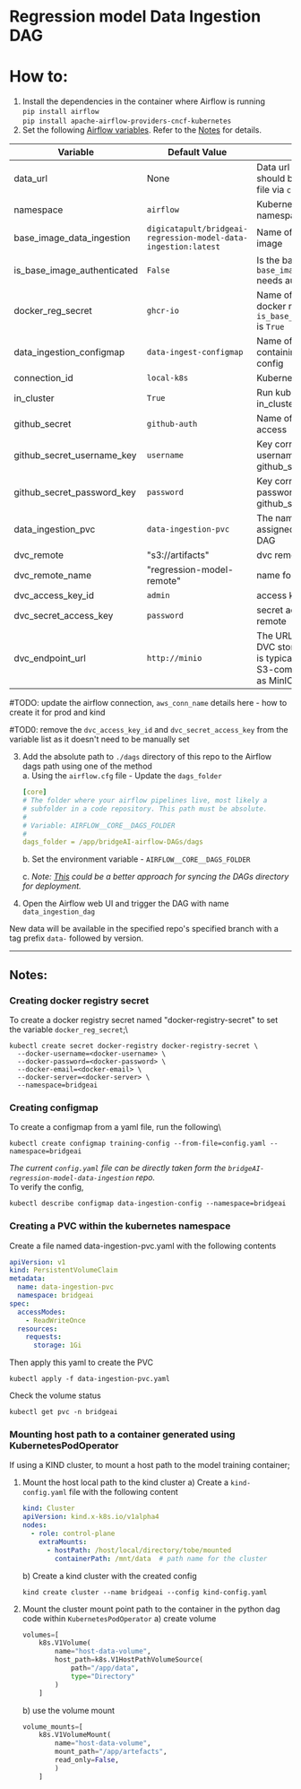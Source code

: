 # Regression model Data Ingestion DAG

# How to:
1. Install the dependencies in the container where Airflow is running\
    `pip install airflow`\
    `pip install apache-airflow-providers-cncf-kubernetes`
2. Set the following [Airflow variables](https://airflow.apache.org/docs/apache-airflow/stable/howto/variable.html). Refer to the [Notes](#notes) for details.

| Variable                    | Default Value                                                   | Description                                                                                                        |
|-----------------------------|-----------------------------------------------------------------|--------------------------------------------------------------------------------------------------------------------|
| data_url                    | None                                                            | Data url of the csv file. You should be able to access the file via `curl`                                         |
| namespace                   | `airflow`                                                       | Kubernetes cluster namespace                                                                                       |
| base_image_data_ingestion   | `digicatapult/bridgeai-regression-model-data-ingestion:latest`  | Name of the data ingestion image                                                                                   |
| is_base_image_authenticated | `False`                                                         | Is the base image `base_image_data_ingestion` needs authentication to pull?                                        |
| docker_reg_secret           | `ghcr-io`                                                       | Name of the secret for the docker registry pull if `is_base_image_authenticated` is `True`                         |
| data_ingestion_configmap    | `data-ingest-configmap`                                         | Name of the configmap containing the data ingestion config                                                         |
| connection_id               | `local-k8s`                                                     | Kubernetes connection id                                                                                           |
| in_cluster                  | `True`                                                          | Run kubernetes client with in_cluster configuration                                                                |
| github_secret               | `github-auth`                                                   | Name of the secret for git access                                                                                  |
| github_secret_username_key  | `username`                                                      | Key corresponding to the git username in the above github_secret                                                   |
| github_secret_password_key  | `password`                                                      | Key corresponding to the git password in the above github_secret                                                   |
| data_ingestion_pvc          | `data-ingestion-pvc`                                            | The name of the PVC assigned for data ingestion DAG                                                                |
| dvc_remote                  | "s3://artifacts"                                                | dvc remote                                                                                                         |
| dvc_remote_name             | "regression-model-remote"                                       | name for dvc remote                                                                                                |
| dvc_access_key_id           | `admin`                                                         | access key for dvc remote                                                                                          |
| dvc_secret_access_key       | `password`                                                      | secret access key for dvc remote                                                                                   |
| dvc_endpoint_url            | `http://minio`                                                  | The URL endpoint for the DVC storage backend. This is typically the URL of an S3-compatible service, such as MinIO |

#TODO: update the airflow connection, `aws_conn_name` details here - how to create it for prod and kind

#TOD0: remove the `dvc_access_key_id` and `dvc_secret_access_key` from the variable list as it doesn't need to be manually set

3. Add the absolute path to `./dags` directory of this repo to the Airflow dags path using one of the method\
    a. Using the `airflow.cfg` file - Update the `dags_folder`
    ```yaml
    [core]
    # The folder where your airflow pipelines live, most likely a
    # subfolder in a code repository. This path must be absolute.
    #
    # Variable: AIRFLOW__CORE__DAGS_FOLDER
    #
    dags_folder = /app/bridgeAI-airflow-DAGs/dags
    ```
    b. Set the environment variable - `AIRFLOW__CORE__DAGS_FOLDER`

    c. *Note: [This](https://airflow.apache.org/docs/helm-chart/stable/manage-dags-files.html#mounting-dags-using-git-sync-sidecar-with-persistence-enabled) could be a better approach for syncing the DAGs directory for deployment.*

4. Open the Airflow web UI and trigger the DAG with name `data_ingestion_dag`

New data will be available in the specified repo's specified branch with a tag prefix `data-` followed by version.

---
## Notes:

### Creating docker registry secret
To create a docker registry secret named "docker-registry-secret" to set the variable `docker_reg_secret`;\
```shell
kubectl create secret docker-registry docker-registry-secret \
  --docker-username=<docker-username> \
  --docker-password=<docker-password> \
  --docker-email=<docker-email> \
  --docker-server=<docker-server> \
  --namespace=bridgeai
```
### Creating configmap
To create a configmap from a yaml file, run the following\
```shell
kubectl create configmap training-config --from-file=config.yaml --namespace=bridgeai
```
*The current `config.yaml` file can be directly taken form the
`bridgeAI-regression-model-data-ingestion` repo.*\
To verify the config,
```shell
kubectl describe configmap data-ingestion-config --namespace=bridgeai
````
### Creating a PVC within the kubernetes namespace
Create a file named data-ingestion-pvc.yaml with the following contents
```yaml
apiVersion: v1
kind: PersistentVolumeClaim
metadata:
  name: data-ingestion-pvc
  namespace: bridgeai
spec:
  accessModes:
    - ReadWriteOnce
  resources:
    requests:
      storage: 1Gi

```
Then apply this yaml to create the PVC
```shell
kubectl apply -f data-ingestion-pvc.yaml
```
Check the volume status
```shell
kubectl get pvc -n bridgeai
```

### Mounting host path to a container generated using KubernetesPodOperator 

If using a KIND cluster, to mount a host path to the model training container;
1. Mount the host local path to the kind cluster
    a) Create a `kind-config.yaml` file with the following content
    ```yaml
    kind: Cluster
    apiVersion: kind.x-k8s.io/v1alpha4
    nodes:
      - role: control-plane
        extraMounts:
          - hostPath: /host/local/directory/tobe/mounted
            containerPath: /mnt/data  # path name for the cluster
    ```
    b) Create a kind cluster with the created config
    ```shell
   kind create cluster --name bridgeai --config kind-config.yaml
    ```
2. Mount the cluster mount point path to the container in the python dag code within `KubernetesPodOperator`
    a) create volume
    ```python
    volumes=[
        k8s.V1Volume(
            name="host-data-volume",
            host_path=k8s.V1HostPathVolumeSource(
                path="/app/data",
                type="Directory"
            )
        ]
    ```
    b)  use the volume mount
    ```python
    volume_mounts=[
        k8s.V1VolumeMount(
            name="host-data-volume",
            mount_path="/app/artefacts",
            read_only=False,
            )
        ]
    ```

